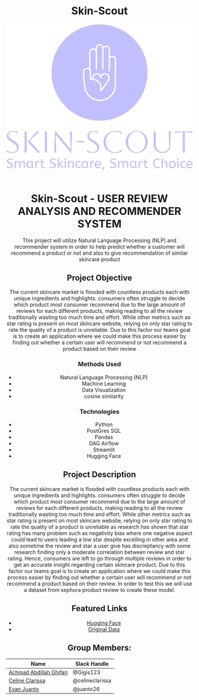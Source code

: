 <div align='center'>
    <h1><b>Skin-Scout</b></h1>
    <img src='SkinScout_Logo.png'/>
    <br><br>

# Skin-Scout - USER REVIEW ANALYSIS AND RECOMMENDER SYSTEM

This project will utilize Natural Language Processing (NLP) and recommender system in order to help predict whether a customer will recommend a product or not and also to give recommendation of similar skincare product

## Project Objective
The current skincare market is flooded with countless products each with unique ingredients and highlights. consumers often struggle to decide which product most consumer recommend due to the large amount of reviews for each different products, making reading to all the review traditionally wasting too much time and effort. While other metrics such as star rating is present on most skincare website, relying on only star rating to rate the quality of a product is unreliable. Due to this factor our teams goal is to create an application where we could make this process easier by finding out whether a certain user will recommend or not recommend a product based on their review

### Methods Used
* Natural Language Processing (NLP)
* Machine Learning
* Data Visualization
* cosine similarity

### Technologies
* Python
* PostGres SQL
* Pandas
* DAG Airflow
* Streamlit
* Hugging Face

## Project Description
The current skincare market is flooded with countless products each with unique ingredients and highlights. consumers often struggle to decide which product most consumer recommend due to the large amount of reviews for each different products, making reading to all the review traditionally wasting too much time and effort. While other metrics such as star rating is present on most skincare website, relying on only star rating to rate the quality of a product is unreliable as research has shown that star rating has many problem such as negativity bias where one negative aspect could lead to users leading a low star despite excelling in other area and also sometime the review and star a user give has discreptancy with some research finding only a moderate correlation between review and star rating. Hence, consumers are left to go through multiple reviews in order to get an accurate insight regarding certain skincare product. Due to this factor our teams goal is to create an application where we could make this process easier by finding out whether a certain user will recommend or not recommend a product based on their review. In order to test this we will use a dataset from sephora product review to create these model.

## Featured Links
* [Hugging Face](https://huggingface.co/spaces/celineclarissa/Skin-Scout)
* [Original Data](https://www.kaggle.com/datasets/teejmahal20/airline-passenger-satisfaction/data)

## Group Members:

|Name     |  Slack Handle   | 
|---------|-----------------|
|[Achmad Abdillah Ghifari](https://github.com/Gigis123)|    @Gigis123        |
|[Celine Clarissa](https://github.com/celineclarissa) |     @celineclarissa    |
|[Evan Juanto](https://github.com/juanto26) |     @juanto26   |
